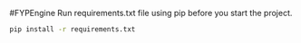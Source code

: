 #FYPEngine
Run requirements.txt file using pip before you start the project.
```bash
pip install -r requirements.txt
```